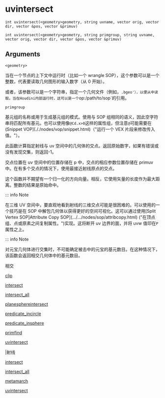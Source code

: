 # uvintersect

`int uvintersect(<geometry>geometry, string uvname, vector orig, vector dir, vector &pos, vector &primuv)`

`int uvintersect(<geometry>geometry, string primgroup, string uvname, vector orig, vector dir, vector &pos, vector &primuv)`

## Arguments

`<geometry>`

当在一个节点的上下文中运行时（比如一个 wrangle SOP），这个参数可以是一个整数，代表要读取几何图形的输入数字（从 0 开始）。

或者，该参数可以是一个字符串，指定一个几何文件（例如，`.bgeo'），以便从中读取。当在Houdini内部运行时，这可以是一个`op:/path/to/sop`的引用。

`primgroup`

基元组的名称或用于生成基元组的模式。使用与 SOP 组相同的语义，因此空字符串将匹配所有基元。也可以使用像`@Cd.x>0`这样的属性组，但注意`@`可能需要在(Snippet VOP](././nodes/vop/snippet.html)（"运行一个 VEX 片段来修改传入值。"）。

此函数计算指定射线与 uv 空间中的几何体的交点。返回原始数字，如果有错误或没有发现交集，则返回-1。

交点位置在 uv 空间中的位置存储在 p 中，交点的相应参数位置存储在 primuv 中。在有多个交点的情况下，使用最接近射线原点的交点。

这个函数并不期望有一个归一化的方向向量。相反，它使用矢量的长度作为最大距离。整数的结果是原始命中。

::: info Note

在三维 UV 空间中，要直观地看到射线的三维交点可能是很困难的。可以使用的一个技巧是在 SOP 中解包几何体以获得更好的空间可视化。这可以通过使用[Split Vertex SOP]Attribute Copy SOP](.../.../nodes/sop/attribcopy.html) ("在顶点组、点或原素之间复制属性。")实现。这将断开 uv 边界的面，并将 uvw 值印在`P`属性之上。

::: info Note

对元宝几何体进行交集时，不可能确定被击中的元宝的基元数目。在这种情况下，该函数会返回相交几何体中的基元数目。

相交

[clip](clip.html)

[intersect](intersect.html)

[intersect_all](intersect_all.html)

[planesphereintersect](planesphereintersect.html)

[predicate_incircle](predicate_incircle.html)

[predicate_insphere](predicate_insphere.html)

[primfind](primfind.html)

[uvintersect](uvintersect.html)

|射线

[intersect](intersect.html)

[intersect_all](intersect_all.html)

[metamarch](metamarch.html)

[uvintersect](uvintersect.html)
